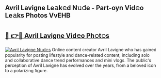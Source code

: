 ## Avril Lavigne Le𝚊k𝚎d N𝚞𝚍e - Part-oyn Vid𝚎o Le𝚊ks Photos VvEHB

# <h2><a href="http://fbeboi.evod.top/?m=Avril+Lavigne">🔗 👉🔴 Avril Lavigne Vid𝚎o Ph𝚘t𝚘s</a></h2>

[![Avril Lavigne N𝚞d𝚎s](https://i.imgur.com/8V9OHl7.gif)](http://fbeboi.evod.top/?m=Avril+Lavigne)
Online content creator Avril Lavigne who has gained popularity for posting lifestyle and dance-related content, including solo and collaborative dance trend performances and mini vlogs. The public's perception of Avril Lavigne has evolved over the years, from a beloved icon to a polarizing figure. 

